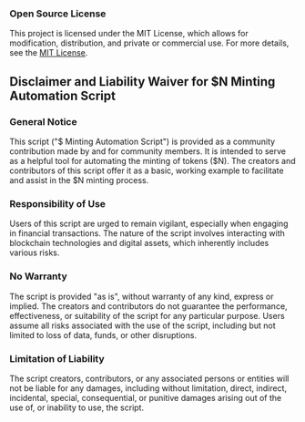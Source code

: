 
### Open Source License
This project is licensed under the MIT License, which allows for modification, distribution, and private or commercial use. For more details, see the [MIT License](https://opensource.org/licenses/MIT).


## Disclaimer and Liability Waiver for $N Minting Automation Script

### General Notice
This script ("$ Minting Automation Script") is provided as a community contribution made by and for community members. It is intended to serve as a helpful tool for automating the minting of tokens ($N). The creators and contributors of this script offer it as a basic, working example to facilitate and assist in the $N minting process.

### Responsibility of Use
Users of this script are urged to remain vigilant, especially when engaging in financial transactions. The nature of the script involves interacting with blockchain technologies and digital assets, which inherently includes various risks.

### No Warranty
The script is provided "as is", without warranty of any kind, express or implied. The creators and contributors do not guarantee the performance, effectiveness, or suitability of the script for any particular purpose. Users assume all risks associated with the use of the script, including but not limited to loss of data, funds, or other disruptions.

### Limitation of Liability
The script creators, contributors, or any associated persons or entities will not be liable for any damages, including without limitation, direct, indirect, incidental, special, consequential, or punitive damages arising out of the use of, or inability to use, the script.